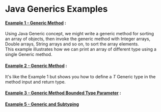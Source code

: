 # Java Generics Examples

#### 

#### [Example 1 - Generic Method](E1GenericMethod.java) : 
Using Java Generic concept, we might write a generic method for sorting an array of objects, 
then invoke the generic method with Integer arrays, Double arrays, String arrays and so on, 
to sort the array elements.  
This example illustrates how we can print an array of different type using a single Generic method.

#### [Example 2 - Generic Method](E2GenericMethod.java) : 
It's like the Example 1 but shows you how to define a _T_ Generic type in the method input and return type.
 
#### [Example 3 - Generic Method Bounded Type Parameter](E3GenericMethodBoundedTypeParameters.java) :

#### [Example 5 - Generic and Subtyping](E5GenericAndSubtyping.java)
